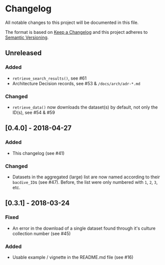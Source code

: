 # Changelog

All notable changes to this project will be documented in this file.

The format is based on [Keep a Changelog](https://keepachangelog.com/en/1.0.0/)
and this project adheres to [Semantic Versioning](https://semver.org/spec/v2.0.0.html).

## Unreleased

### Added

- `retrieve_search_results()`, see #61
- Architecture Decision records, see #53 & `/docs/arch/adr-*.md`

### Changed

- `retrieve_data()` now downloads the dataset(s) by default, not only the ID(s), see #54 & #59 

## [0.4.0] - 2018-04-27

### Added

- This changelog (see #41)

### Changed

- Datasets in the aggregated (large) list are now named according to their 
`bacdive_ID`s (see #47). Before, the list were only numbered with `1`, `2`, `3`,
etc.

## [0.3.1] - 2018-03-24

### Fixed

- An error in the download of a single dataset found through it's culture collection number (see #45)

### Added

- Usable example / vignette in the README.md file (see #16)

